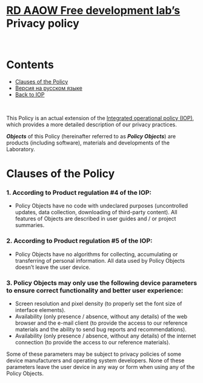 # [RD AAOW Free development lab’s](https://adslbarxatov.github.io/DPArray) Privacy policy

&nbsp;



# Contents
- [Clauses of the Policy](#clauses-of-the-policy)
- [Версия на русском языке](https://adslbarxatov.github.io/IOP/privacy_ru)
- [Back to IOP](https://adslbarxatov.github.io/IOP)

&nbsp;



This Policy is an actual extension of the [Integrated operational policy (IOP)](https://adslbarxatov.github.io/IOP),
which provides a more detailed description of our privacy practices.

***Objects*** of this Policy (hereinafter referred to as ***Policy Objects***) are products (including software),
materials and developments of the Laboratory.



# Clauses of the Policy

### 1. According to Product regulation #4 of the IOP:
- Policy Objects have no code with undeclared purposes (uncontrolled updates, data collection, downloading
  of third-party content). All features of Objects are described in user guides and / or project summaries.

### 2. According to Product regulation #5 of the IOP:
- Policy Objects have no algorithms for collecting,
  accumulating or transferring of personal information. All data used by Policy Objects doesn’t leave the user device.

### 3. Policy Objects may only use the following device parameters to ensure correct functionality and better user experience:
- Screen resolution and pixel density (to properly set the font size of interface elements).
- Availability (only presence / absence, without any details) of the web browser and the e-mail client (to provide
  the access to our reference materials and the ability to send bug reports and recommendations).
- Availability (only presence / absence, without any details) of the internet connection (to provide the access to our reference materials).

Some of these parameters may be subject to privacy policies of some device manufacturers and operating system developers.
None of these parameters leave the user device in any way or form when using any of the Policy Objects.
